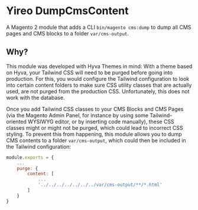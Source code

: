 # Yireo DumpCmsContent
A Magento 2 module that adds a CLI `bin/magento cms:dump` to dump all CMS pages and CMS blocks to a folder `var/cms-output`.

## Why?
This module was developed with Hyva Themes in mind: With a theme based on Hyva, your Tailwind CSS will need to be purged before going into production. For this, you would configure the Tailwind configuration to look into certain content folders to make sure CSS utility classes that are actually used, are not purged from the production CSS. Unfortunately, this does not work with the database.

Once you add Tailwind CSS classes to your CMS Blocks and CMS Pages (via the Magento Admin Panel, for instance by using some Tailwind-oriented WYSIWYG editor, or by inserting code manually), these CSS classes might or might not be purged, which could lead to incorrect CSS styling. To prevent this from happening, this module allows you to dump CMS contents to a folder `var/cms-output`, which could then be included in the Tailwind configuration:

```js
module.exports = {
    ...
    purge: {
        content: [
            ...
            '../../../../../../../var/cms-output/**/*.html'
        ]
    }
}
```
